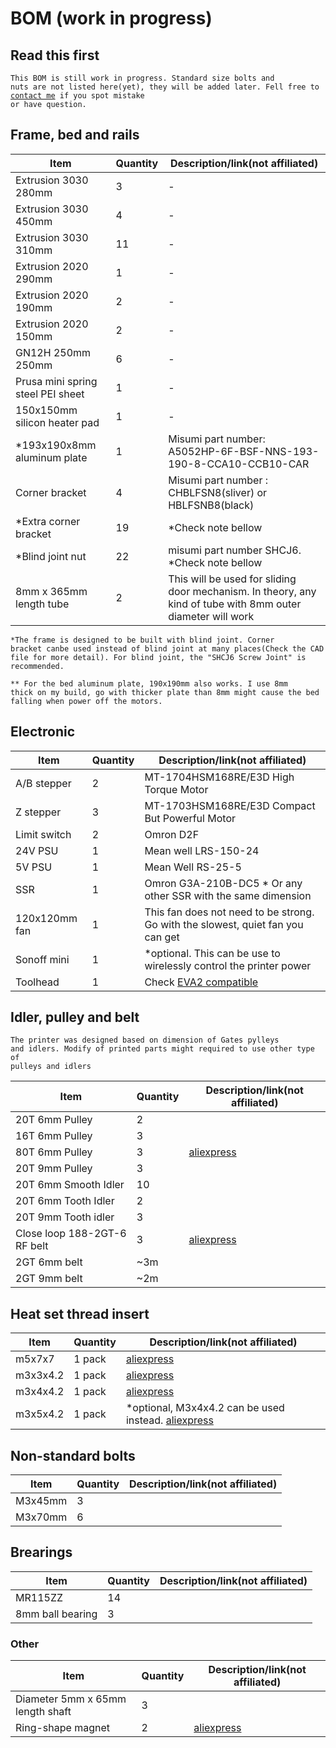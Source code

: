 # BOM (work in progress)

## Read this first
<code>This BOM is still work in progress. Standard size bolts and nuts are not listed here(yet), they will be added later. Fell free to [contact me](https://discord.gg/WZVP2HuAag) if you spot mistake or have question.</code>

## Frame, bed and rails

| Item | Quantity | Description/link(not affiliated) |
| --- | --- | --- |
| Extrusion 3030 280mm | 3 | - |
| Extrusion 3030 450mm  | 4 | - |
| Extrusion 3030 310mm  | 11 | - |
| Extrusion 2020 290mm  | 1 | - |
| Extrusion 2020 190mm  | 2 | - |
| Extrusion 2020 150mm  | 2 | - |
| GN12H 250mm 250mm  | 6 | - |
| Prusa mini spring steel PEI sheet  | 1 | - |
| 150x150mm silicon heater pad  | 1 | - |
| *193x190x8mm aluminum plate  | 1 | Misumi part number: A5052HP-6F-BSF-NNS-193-190-8-CCA10-CCB10-CAR |
| Corner bracket  | 4 | Misumi part number : CHBLFSN8(sliver) or HBLFSNB8(black) |
| *Extra corner bracket  | 19 | *Check note bellow |
| *Blind joint nut  | 22 | misumi part number SHCJ6. *Check note bellow |
| 8mm x 365mm length tube | 2 | This will be used for sliding door mechanism. In theory, any kind of tube with 8mm outer diameter will work |

<code>*The frame is designed to be built with blind joint. Corner bracket canbe used instead of blind joint at many places(Check the CAD file for more detail). For blind joint, the "SHCJ6 Screw Joint" is recommended.</code>

<code>** For the bed aluminum plate, 190x190mm also works. I use 8mm thick on my build, go with thicker plate than 8mm might cause the bed falling when power off the motors.</code>

## Electronic

| Item | Quantity | Description/link(not affiliated) |
| --- | --- | --- |
| A/B stepper | 2 | MT-1704HSM168RE/E3D High Torque Motor |
| Z stepper | 3 | MT-1703HSM168RE/E3D Compact But Powerful Motor |
| Limit switch | 2 | Omron D2F |
| 24V PSU | 1 | Mean well LRS-150-24  |
| 5V PSU | 1 | Mean Well RS-25-5  |
| SSR | 1 | Omron G3A-210B-DC5 * Or any other SSR with the same dimension  |
| 120x120mm fan | 1 | This fan does not need to be strong. Go with the slowest, quiet fan you can get |
| Sonoff mini | 1 | *optional. This can be use to wirelessly control the printer power |
| Toolhead | 1 | Check [EVA2 compatible](https://main.eva-3d.page/) |



## Idler, pulley and belt

<code>The printer was designed based on dimension of Gates pylleys and idlers. Modify of printed parts might required to use other type of pulleys and idlers</code>

| Item | Quantity | Description/link(not affiliated) |
| --- | --- | --- |
| 20T 6mm Pulley | 2 |   |
| 16T 6mm Pulley | 3 |   |
| 80T 6mm Pulley | 3 | [aliexpress](https://www.aliexpress.com/item/1005001700640216.html) |
| 20T 9mm Pulley | 3 |   |
| 20T 6mm Smooth Idler | 10 |   |
| 20T 6mm Tooth Idler | 2 |   |
| 20T 9mm Tooth idler | 3 |   |
| Close loop  188-2GT-6 RF belt | 3 | [aliexpress](https://www.aliexpress.com/item/4000397043382.html) |
| 2GT 6mm belt | ~3m |   |
| 2GT 9mm belt | ~2m |   |


## Heat set thread insert

| Item | Quantity | Description/link(not affiliated) |
| --- | --- | --- |
| m5x7x7 | 1 pack  | [aliexpress](https://www.aliexpress.com/item/4000232990523.html?spm=a2g0s.9042311.0.0.27424c4dWNZpM9) |
| m3x3x4.2 | 1 pack | [aliexpress](https://www.aliexpress.com/item/4000955759713.html?spm=a2g0s.9042311.0.0.27424c4dmPejm9) |
| m3x4x4.2 | 1 pack | [aliexpress](https://www.aliexpress.com/item/4000955759713.html?spm=a2g0s.9042311.0.0.27424c4dmPejm9) |
| m3x5x4.2 | 1 pack | *optional, M3x4x4.2 can be used instead. [aliexpress](https://www.aliexpress.com/item/4000955759713.html?spm=a2g0s.9042311.0.0.27424c4dmPejm9) |


## Non-standard bolts

| Item | Quantity | Description/link(not affiliated) |
| --- | --- | --- |
| M3x45mm | 3 |   |
| M3x70mm | 6 |   |

## Brearings

| Item | Quantity | Description/link(not affiliated) |
| --- | --- | --- |
| MR115ZZ | 14 |   |
| 8mm ball bearing | 3 |   |


### Other

| Item | Quantity | Description/link(not affiliated) |
| --- | --- | --- |
| Diameter 5mm x 65mm length shaft | 3 |   |
| Ring-shape magnet | 2 | [aliexpress](https://www.aliexpress.com/item/32839397491.html) |

